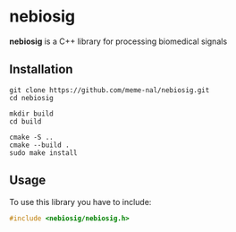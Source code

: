 # nebiosig

**nebiosig** is a C++ library for processing biomedical signals

## Installation

```shell
git clone https://github.com/meme-nal/nebiosig.git
cd nebiosig
```

```shell
mkdir build
cd build
```

```shell
cmake -S ..
cmake --build .
sudo make install
```

## Usage

To use this library you have to include:

```cpp
#include <nebiosig/nebiosig.h>
```